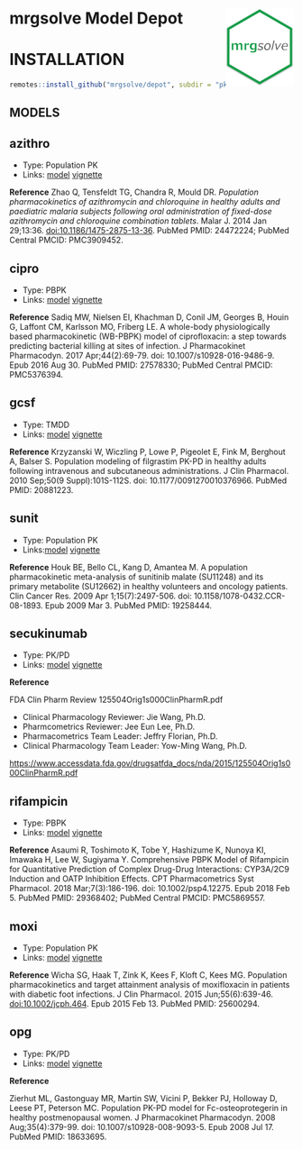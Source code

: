 
# mrgsolve Model Depot <img src = "vignette/img/mrgsolve_hex.png" align="right" width="120px"></img>

# INSTALLATION

``` r
remotes::install_github("mrgsolve/depot", subdir = "pkg")
```

## MODELS

## azithro

  - Type: Population PK
  - Links: [model](pkg/inst/models/azithro.cpp)
    [vignette](vignette/azithro.md)

**Reference** Zhao Q, Tensfeldt TG, Chandra R, Mould DR. *Population
pharmacokinetics of azithromycin and chloroquine in healthy adults and
paediatric malaria subjects following oral administration of fixed-dose
azithromycin and chloroquine combination tablets*. Malar J. 2014 Jan
29;13:36. <doi:10.1186/1475-2875-13-36>. PubMed PMID: 24472224; PubMed
Central PMCID: PMC3909452.

## cipro

  - Type: PBPK
  - Links: [model](pkg/inst/models/cipro.cpp)
    [vignette](vignette/cipro.md)

**Reference** Sadiq MW, Nielsen EI, Khachman D, Conil JM, Georges B,
Houin G, Laffont CM, Karlsson MO, Friberg LE. A whole-body
physiologically based pharmacokinetic (WB-PBPK) model of ciprofloxacin:
a step towards predicting bacterial killing at sites of infection. J
Pharmacokinet Pharmacodyn. 2017 Apr;44(2):69-79. doi:
10.1007/s10928-016-9486-9. Epub 2016 Aug 30. PubMed PMID: 27578330;
PubMed Central PMCID: PMC5376394.

## gcsf

  - Type: TMDD
  - Links: [model](pkg/inst/models/gcsf.cpp)
    [vignette](vignette/gcsf.md)

**Reference** Krzyzanski W, Wiczling P, Lowe P, Pigeolet E, Fink M,
Berghout A, Balser S. Population modeling of filgrastim PK-PD in healthy
adults following intravenous and subcutaneous administrations. J Clin
Pharmacol. 2010 Sep;50(9 Suppl):101S-112S. doi:
10.1177/0091270010376966. PubMed PMID: 20881223.

## sunit

  - Type: Population PK
  - Links:[model](pkg/inst/models/sunit.cpp)
    [vignette](vignette/sunit.md)

**Reference** Houk BE, Bello CL, Kang D, Amantea M. A population
pharmacokinetic meta-analysis of sunitinib malate (SU11248) and its
primary metabolite (SU12662) in healthy volunteers and oncology
patients. Clin Cancer Res. 2009 Apr 1;15(7):2497-506. doi:
10.1158/1078-0432.CCR-08-1893. Epub 2009 Mar 3. PubMed PMID: 19258444.

## secukinumab

  - Type: PK/PD
  - Links: [model](pkg/inst/models/secukinumab.cpp)
    [vignette](vignette/secukinumab.md)

**Reference**

FDA Clin Pharm Review 125504Orig1s000ClinPharmR.pdf

  - Clinical Pharmacology Reviewer: Jie Wang, Ph.D.
  - Pharmcometrics Reviewer: Jee Eun Lee, Ph.D.
  - Pharmacometrics Team Leader: Jeffry Florian, Ph.D.
  - Clinical Pharmacology Team Leader: Yow-Ming Wang,
Ph.D.

<https://www.accessdata.fda.gov/drugsatfda_docs/nda/2015/125504Orig1s000ClinPharmR.pdf>

## rifampicin

  - Type: PBPK
  - Links: [model](pkg/inst/models/rifampicin.cpp)
    [vignette](vignette/rifampicin.md)

**Reference** Asaumi R, Toshimoto K, Tobe Y, Hashizume K, Nunoya KI,
Imawaka H, Lee W, Sugiyama Y. Comprehensive PBPK Model of Rifampicin for
Quantitative Prediction of Complex Drug-Drug Interactions: CYP3A/2C9
Induction and OATP Inhibition Effects. CPT Pharmacometrics Syst
Pharmacol. 2018 Mar;7(3):186-196. doi: 10.1002/psp4.12275. Epub 2018 Feb
5. PubMed PMID: 29368402; PubMed Central PMCID: PMC5869557.

## moxi

  - Type: Population PK
  - Links: [model](pkg/inst/models/moxi.cpp)
    [vignette](vignette/moxi.md)

**Reference** Wicha SG, Haak T, Zink K, Kees F, Kloft C, Kees MG.
Population pharmacokinetics and target attainment analysis of
moxifloxacin in patients with diabetic foot infections. J Clin
Pharmacol. 2015 Jun;55(6):639-46. <doi:10.1002/jcph.464>. Epub 2015 Feb
13. PubMed PMID: 25600294.

## opg

  - Type: PK/PD
  - Links: [model](pkg/inst/models/opg.cpp) [vignette](vignette/opg.md)

**Reference**

Zierhut ML, Gastonguay MR, Martin SW, Vicini P, Bekker PJ, Holloway D,
Leese PT, Peterson MC. Population PK-PD model for Fc-osteoprotegerin in
healthy postmenopausal women. J Pharmacokinet Pharmacodyn. 2008
Aug;35(4):379-99. doi: 10.1007/s10928-008-9093-5. Epub 2008 Jul 17.
PubMed PMID: 18633695.
